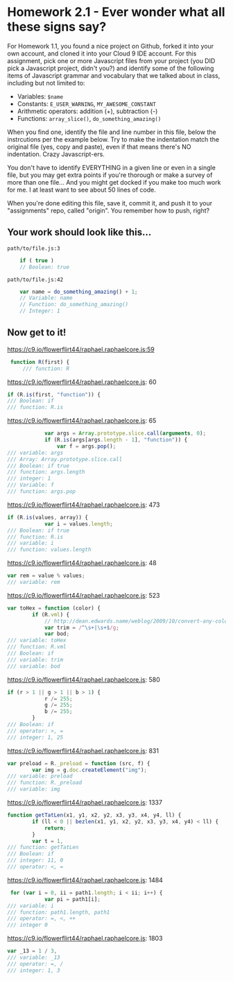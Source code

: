 # Homework 2.1 - Ever wonder what all these signs say?

For Homework 1.1, you found a nice project on Github, forked it into your own account, and cloned it into your Cloud 9 IDE account. For this assignment, pick one or more Javascript files from your project (you DID pick a Javascript project, didn't you?) and identify some of the following items of Javascript grammar and vocabulary that we talked about in class, including but not limited to:

* Variables: `$name`
* Constants: `E_USER_WARNING`, `MY_AWESOME_CONSTANT`
* Arithmetic operators: addition (+), subtraction (-)
* Functions: `array_slice()`, `do_something_amazing()`

When you find one, identify the file and line number in this file, below the instrcutions per the example below. Try to make the indentation match the original file (yes, copy and paste), even if that means there's NO indentation. Crazy Javascript-ers.

You don't have to identify EVERYTHING in a given line or even in a single file, but you may get extra points if you're thorough or make a survey of more than one file... And you might get docked if you make too much work for me. I at least want to see about 50 lines of code.

When you're done editing this file, save it, commit it, and push it to your "assignments" repo, called "origin". You remember how to push, right?

## Your work should look like this...

`path/to/file.js:3`
```javascript
    if ( true )
    // Boolean: true
```

`path/to/file.js:42`
```javascript
    var name = do_something_amazing() + 1;
    // Variable: name
    // Function: do_something_amazing()
    // Integer: 1
```

## Now get to it!

https://c9.io/flowerflirt44/raphael.raphaelcore.js:59
```javascript
 function R(first) {
     /// function: R
```

https://c9.io/flowerflirt44/raphael.raphaelcore.js:  60
``` javascript
if (R.is(first, "function")) {
/// Boolean: if
/// function: R.is
```

https://c9.io/flowerflirt44/raphael.raphaelcore.js:  65
``` javascript
            var args = Array.prototype.slice.call(arguments, 0);
            if (R.is(args[args.length - 1], "function")) {
                var f = args.pop();
/// variable: args
/// Array: Array.prototype.slice.call
/// Boolean: if true
/// function: args.length 
/// integer: 1
/// Variable: f
/// function: args.pop
```

https://c9.io/flowerflirt44/raphael.raphaelcore.js:  473
``` javascript
if (R.is(values, array)) {
            var i = values.length;
/// Boolean: if true
/// function: R.is
/// variable: i
/// function: values.length 
```

https://c9.io/flowerflirt44/raphael.raphaelcore.js:  48
``` javascript
var rem = value % values;
/// variable: rem
```

https://c9.io/flowerflirt44/raphael.raphaelcore.js:  523
``` javascript
var toHex = function (color) {
        if (R.vml) {
            // http://dean.edwards.name/weblog/2009/10/convert-any-colour-value-to-hex-in-msie/
            var trim = /^\s+|\s+$/g;
            var bod;
/// variable: toHex
/// function: R.vml
/// Boolean: if
/// variable: trim
/// variable: bod
```

https://c9.io/flowerflirt44/raphael.raphaelcore.js:  580
``` javascript
if (r > 1 || g > 1 || b > 1) {
            r /= 255;
            g /= 255;
            b /= 255;
        }
/// Boolean: if
/// operator: >, =
/// integer: 1, 25
```

https://c9.io/flowerflirt44/raphael.raphaelcore.js:  831
``` javascript
var preload = R._preload = function (src, f) {
        var img = g.doc.createElement("img");
/// variable: preload
/// function: R._preload
/// variable: img
```

https://c9.io/flowerflirt44/raphael.raphaelcore.js:  1337
``` javascript
function getTatLen(x1, y1, x2, y2, x3, y3, x4, y4, ll) {
        if (ll < 0 || bezlen(x1, y1, x2, y2, x3, y3, x4, y4) < ll) {
            return;
        }
        var t = 1,
/// function: getTatLen
/// Boolean: if
/// integer: 11, 0
/// operator: <, =
```

https://c9.io/flowerflirt44/raphael.raphaelcore.js:  1484
``` javascript
 for (var i = 0, ii = path1.length; i < ii; i++) {
            var pi = path1[i];
/// variable: i
/// function: path1.length, path1
/// operator: =, <, ++
/// integer 0
```

https://c9.io/flowerflirt44/raphael.raphaelcore.js:  1803
``` javascript
var _13 = 1 / 3,
/// variable: _13
/// operator: =, /
/// integer: 1, 3
```



